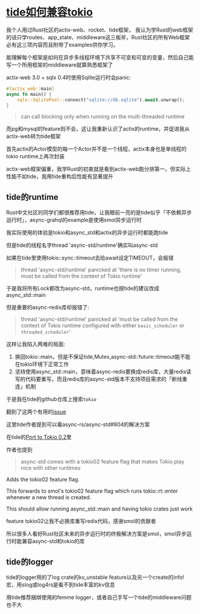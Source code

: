 # [tide如何兼容tokio](/2020/10/tide_async_runtime.md)

我个人用过Rust社区的actix-web、rocket、tide框架， 我认为学Rust的web框架的话只学routes、app_state、middleware这三板斧，Rust社区的所有Web框架必有这三项内容而且附带了examples供你学习。

能理解每个框架是如何在异步多线程环境下共享不可变和可变的变量，然后自己能写一个所用框架的middleware就算熟悉框架了

actix-web 3.0 + sqlx 0.4时使用Sqlite运行时会panic:

```rust
#[actix_web::main]
async fn main() {
    sqlx::SqlitePool::connect("sqlite://db.sqlite").await.unwrap();
}
```

> can call blocking only when running on the multi-threaded runtime

而pg和mysql的feature则不会，这让我重新认识了actix的runtime，并促进我从actix-web转为tide框架

首先actix的Actor模型的每一个Actor并不是一个线程，actix本身也是单线程的tokio runtime上再次封装

actix-web框架偏重，我学Rust的初衷就是看到actix-web跑分排第一，但实际上性能不如tide，我用tide重构后性能有显著提升

## tide的runtime

Rust中文社区的同学们都很推荐用tide，让我眼前一亮的是tide似乎「不依赖异步运行时」，async-grahql的example是使用smol异步运行时

我实际使用的体验是tokio和async_std和actix的异步运行时都能跑tide

但是tide的线程名字thread 'async-std/runtime'确实叫async-std

如果在tide里使用tokio::sync::timeout去给await设定TIMEOUT，会报错

> thread 'async-std/runtime' panicked at 'there is no timer running, must be called from the context of Tokio runtime'

于是我将所有Lock都改为async-std，runtime也按tide的建议改成async_std::main

但是重要的async-redis库却报错了:

> thread 'async-std/runtime' panicked at 'must be called from the context of Tokio runtime configured with either `basic_scheduler` or `threaded_scheduler`'

这样让我陷入两难的局面: 

1. 换回tokio::main，但是不保证tide,Mutex,async-std::future::timeout能不能在tokio环境下正常工作
2. 坚持使用async_std::main，意味着async-redis要换成redis库，大量redis读写的代码要重写，而且redis库的async-std版本不支持项目需求的「断线重连」机制

于是我在tide的github仓库上搜索`tokio`

翻到了这两个有用的[issue](https://github.com/http-rs/tide/issues/538)

这里tide作者提到可以看async-rs/async-std#804的解决方案

在tide的[Port to Tokio 0.2](https://github.com/http-rs/tide/pull/307)里

作者也提到

> async-std comes with a tokio02 feature flag that makes Tokio play nice with other runtimes

Adds the tokio02 feature flag. 

This forwards to smol's tokio02 feature flag which runs tokio::rt::enter whenever a new thread is created. 

This should allow running async_std::main and having tokio crates just work

feature tokio02让我不必换库重写redis代码，感谢smol的贡献者

所以很多人看好Rust社区未来的异步运行时的终极解决方案是smol，smol异步运行时能兼容async-std和tokio的库

## tide的logger

tide的logger用的了log crate的kv_unstable feature以及另一个create的info!宏，用slog或log4rs是看不到tide丰富的kv信息

用tide推荐捆绑使用的femme logger，或者自己手写一个tide的middleware问题也不大
